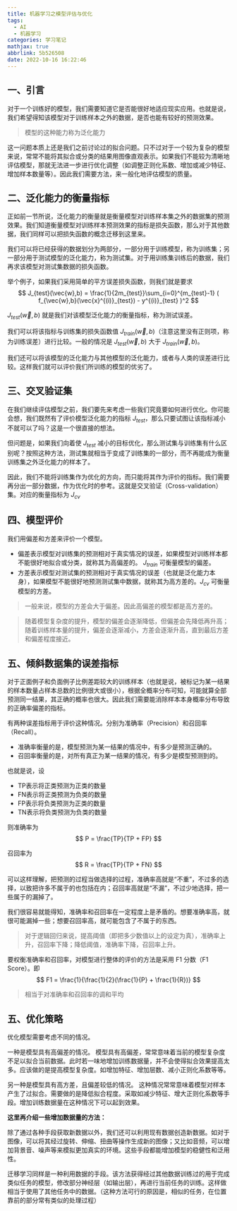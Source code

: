 ```yaml
---
title: 机器学习之模型评估与优化
tags:
  - AI
  - 机器学习
categories: 学习笔记
mathjax: true
abbrlink: 5b526508
date: 2022-10-16 16:22:46
---
```

## 一、引言
对于一个训练好的模型，我们需要知道它是否能很好地适应现实应用。也就是说，我们希望得知该模型对于训练样本之外的数据，是否也能有较好的预测效果。
> 模型的这种能力称为泛化能力

这一问题本质上还是我们之前讨论过的拟合问题。只不过对于一个较为复杂的模型来说，常常不能将其拟合或分类的结果用图像直观表示。如果我们不能较为清晰地评估模型，那就无法进一步进行优化调整（如调整正则化系数、增加或减少特征、增加样本数量等）。因此我们需要方法，来一般化地评估模型的质量。

## 二、泛化能力的衡量指标
正如前一节所说，泛化能力的衡量就是衡量模型对训练样本集之外的数据集的预测效果。我们知道衡量模型对训练样本预测效果的指标是损失函数，那么对于其他数据，我们同样可以把损失函数的概念迁移到这里来。

我们可以将已经获得的数据划分为两部分，一部分用于训练模型，称为训练集；另一部分用于测试模型的泛化能力，称为测试集。对于用训练集训练后的数据，我们再求该模型对测试集数据的损失函数。

举个例子，如果我们采用简单的平方误差损失函数，则我们就是要求
$$
    J_{test}(\vec{w},b) = 
    \frac{1}{2m_{test}}\sum_{i=0}^{m_{test}-1} ( f_{\vec{w},b}(\vec{x}^{(i)}_{test}) - y^{(i)}_{test} )^2 
$$

$J_{test}(\vec{w},b)$ 就是我们对该模型泛化能力的衡量指标，称为测试误差。

我们可以将该指标与训练集的损失函数值 $J_{train}(\vec{w},b)$（注意这里没有正则项，称为训练误差）进行比较。一般的情况是 $J_{test}(\vec{w},b)$ 大于 $J_{train}(\vec{w},b)$。

我们还可以将该模型的泛化能力与其他模型的泛化能力，或者与人类的误差进行比较。这样我们就可以评价我们所训练的模型的优劣了。

## 三、交叉验证集
在我们继续评估模型之前，我们要先来考虑一些我们究竟要如何进行优化。你可能会想，我们既然有了评价模型泛化能力的指标 $J_{test}$，那么只要试图让该指标减小不就可以了吗？这是一个很直接的想法。

但问题是，如果我们向着使 $J_{test}$ 减小的目标优化，那么测试集与训练集有什么区别呢？按照这种方法，测试集就相当于变成了训练集的一部分，而不再能成为衡量训练集之外泛化能力的样本了。

因此，我们不能将训练集作为优化的方向，而只能将其作为评价的指标。我们需要再分出一部分数据，作为优化时的参考。这就是交叉验证（Cross-validation）集。对应的衡量指标为 $J_{cv}$

## 四、模型评价
我们用偏差和方差来评价一个模型。

- 偏差表示模型对训练集的预测相对于真实情况的误差，如果模型对训练样本都不能很好地拟合或分类，就称其为高偏差的。 $J_{train}$ 可衡量模型的偏差。
- 方差表示模型对测试集的预测相对于真实情况的误差（也就是泛化能力本身），如果模型不能很好地预测测试集中数据，就称其为高方差的。$J_{cv}$ 可衡量模型的方差。

> 一般来说，模型的方差会大于偏差。因此高偏差的模型都是高方差的。

> 随着模型复杂度的提升，模型的偏差会逐渐降低，但偏差会先降低再升高；随着训练样本量的提升，偏差会逐渐减小，方差会逐渐升高，直到最后方差和偏差程度接近。

## 五、倾斜数据集的误差指标
对于正面例子和负面例子比例差距较大的训练样本（也就是说，被标记为某一结果的样本数量占样本总数的比例很大或很小），根据全概率分布可知，可能就算全部预测同一结果，其正确的概率也很大。因此我们需要能消除样本本身概率分布导致的正确率偏差的指标。

有两种误差指标用于评价这种情况。分别为准确率（Precision）和召回率（Recall）。
- 准确率衡量的是，模型预测为某一结果的情况中，有多少是预测正确的。
- 召回率衡量的是，对所有真正为某一结果的情况，有多少是模型预测到的。

也就是说，设
- TP表示将正类预测为正类的数量
- FN表示将正类预测为负类的数量
- FP表示将负类预测为正类的数量
- TN表示将负类预测为负类的数量

则准确率为
$$
    P = \frac{TP}{TP + FP}
$$

召回率为
$$
    R = \frac{TP}{TP + FN}
$$

可以这样理解，把预测的过程当做选择的过程，准确率高就是“不重”，不过多的选择，以致把许多不属于的也包括在内；召回率高就是“不漏”，不过少地选择，把一些属于的漏掉了。

我们很容易就能得知，准确率和召回率在一定程度上是矛盾的。想要准确率高，就很可能漏掉一些；想要召回率高，就可能包含了不属于的东西。

> 对于逻辑回归来说，提高阈值（即把多少数值以上的设定为真），准确率上升，召回率下降；降低阈值，准确率下降，召回率上升。

要权衡准确率和召回率，对模型进行整体的评价的方法是采用 F1 分数（F1 Score）。即
$$
    F1 = \frac{1}{\frac{1}{2}(\frac{1}{P} + \frac{1}{R})}
$$

> 相当于对准确率和召回率的调和平均

## 五、优化策略
优化模型需要考虑不同的情况。

一种是模型具有高偏差的情况。
模型具有高偏差，常常意味着当前的模型复杂度不足以拟合当前数据。此时若一味地增加训练数据量，并不会使得拟合效果提高太多。应该做的是提高模型复杂度。如增加特征、增加层数、减小正则化系数等等。

另一种是模型具有高方差，且偏差较低的情况。
这种情况常常意味着模型对样本产生了过拟合。需要做的是降低拟合程度。采取如减少特征、增大正则化系数等手段。增加训练数据量在这种情况下可以起到效果。

**这里再介绍一些增加数据量的方法：**

除了通过各种手段获取新数据以外，我们还可以利用现有数据创造新数据。如对于图像，可以将其经过旋转、伸缩、扭曲等操作生成新的图像；又比如音频，可以增加背景音、噪声等来模拟更加真实的环境。这些手段都能增加模型的稳健性和泛用性。

迁移学习同样是一种利用数据的手段。该方法获得经过其他数据训练过的用于完成类似任务的模型，修改部分神经层（如输出层），再进行当前任务的训练。这样做相当于使用了其他任务中的数据。（这种方法可行的原因是，相似的任务，在位置靠前的部分常有类似的处理过程）